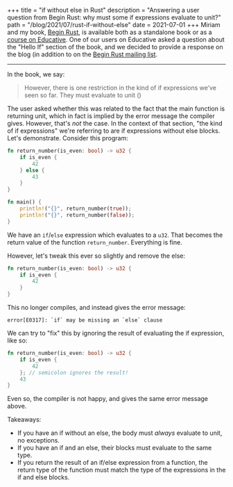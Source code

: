 +++
title = "if without else in Rust"
description = "Answering a user question from Begin Rust: why must some if expressions evaluate to unit?"
path = "/blog/2021/07/rust-if-without-else"
date = 2021-07-01
+++
Miriam and my book, [Begin Rust](https://www.beginrust.com), is available both as a standalone book or as a [course on Educative](https://www.educative.io/courses/ultimate-guide-to-rust-programming). One of our users on Educative asked a question about the "Hello If" section of the book, and we decided to provide a response on the blog (in addition to on the [Begin Rust mailing list](https://groups.google.com/g/begin-rust).

* * *

In the book, we say:

> However, there is one restriction in the kind of if expressions we’ve seen so far. They must evaluate to unit ()

The user asked whether this was related to the fact that the main function is returning unit, which in fact is implied by the error message the compiler gives. However, that's _not_ the case. In the context of that section, "the kind of if expressions" we're referring to are if expressions without else blocks. Let's demonstrate. Consider this program:

```rust
fn return_number(is_even: bool) -> u32 {
    if is_even {
        42
    } else {
        43
    }
}

fn main() {
    println!("{}", return_number(true));
    println!("{}", return_number(false));
}
```

We have an `if`/`else` expression which evaluates to a `u32`. That becomes the return value of the function `return_number`. Everything is fine.

However, let's tweak this ever so slightly and remove the else:

```rust
fn return_number(is_even: bool) -> u32 {
    if is_even {
        42
    }
}
```

This no longer compiles, and instead gives the error message:

```
error[E0317]: `if` may be missing an `else` clause
```

We can try to "fix" this by ignoring the result of evaluating the if expression, like so:

```rust
fn return_number(is_even: bool) -> u32 {
    if is_even {
        42
    }; // semicolon ignores the result!
    43
}
```

Even so, the compiler is not happy, and gives the same error message above.

Takeaways:

* If you have an if without an else, the body must _always_ evaluate to unit, no exceptions.
* If you have an if and an else, their blocks must evaluate to the same type.
* If you return the result of an if/else expression from a function, the return type of the function must match the type of the expressions in the if and else blocks.
